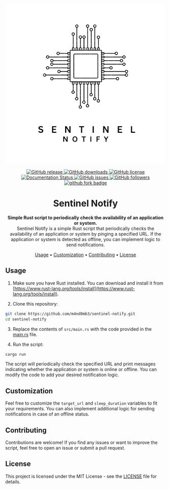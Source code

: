 
<p align="center">
  <a href="https://github.com/m4nd0mb3/sentinel-notify" target="_blank">
    <img alt="Sentinel Notify" width="" src="./src/assets/images/Notify-removebg-preview.png">
  </a>
</p>

<p align="center">
<a href="https://github.com/m4nd0mb3/sentinel-notify/releases">
    <img src="https://badgen.net/github/release/m4nd0mb3/sentinel-notify" alt="GitHub release">
  </a>
  <a href="https://github.com/m4nd0mb3/sentinel-notify/releases">
    <img src="https://img.shields.io/github/downloads/m4nd0mb3/sentinel-notify/total.svg" alt="GitHub downloads">
  </a>
  <a href="https://github.com/m4nd0mb3/sentinel-notify/blob/master/LICENSE">
    <img src="https://badgen.net/github/license/m4nd0mb3/sentinel-notify" alt="GitHub license">
  </a><br/>
  <a href='https://sentinel-notify.readthedocs.io/en/latest/?badge=latest'>
    <img src='https://readthedocs.org/projects/sentinel-notify/badge/?version=latest' alt='Documentation Status' />
  </a>   
  <a href="https://github.com/m4nd0mb3/sentinel-notify/issues">
    <img src="https://badgen.net/github/issues/m4nd0mb3/sentinel-notify" alt="GitHub issues">
  </a>
  <a href="https://github.com/m4nd0mb3">
    <img src="https://badgen.net/github/contributors/m4nd0mb3/sentinel-notify" alt="GitHub followers">
  </a>
  <a href="https://github.com/carboneio/carbone">
    <img src="https://badgen.net/github/forks/m4nd0mb3/sentinel-notify?icon=github" alt="github fork badge">
  </a>
</p>



<h1 align="center">Sentinel Notify</h1>

<p align="center">
  <strong>Simple Rust script to periodically check the availability of an application or system.</strong>
  <br>
  Sentinel Notify is a simple Rust script that periodically checks the availability of an application or system by pinging a specified URL. If the application or system is detected as offline, you can implement logic to send notifications.
</p>

<p align="center">
  <a href="#usage">Usage</a> •
  <a href="#customization">Customization</a> •
  <a href="#contributing">Contributing</a> •
  <a href="#license">License</a>
</p>

## Usage

1. Make sure you have Rust installed. You can download and install it from [https://www.rust-lang.org/tools/install](https://www.rust-lang.org/tools/install).

2. Clone this repository:

```sh
git clone https://github.com/m4nd0mb3/sentinel-notify.git
cd sentinel-notify
```

3. Replace the contents of `src/main.rs` with the code provided in the [main.rs](src/main.rs) file.

4. Run the script:

```sh
cargo run
```

The script will periodically check the specified URL and print messages indicating whether the application or system is online or offline. You can modify the code to add your desired notification logic.

## Customization

Feel free to customize the `target_url` and `sleep_duration` variables to fit your requirements. You can also implement additional logic for sending notifications in case of an offline status.

## Contributing

Contributions are welcome! If you find any issues or want to improve the script, feel free to open an issue or submit a pull request.

## License

This project is licensed under the MIT License - see the [LICENSE](LICENSE) file for details.
